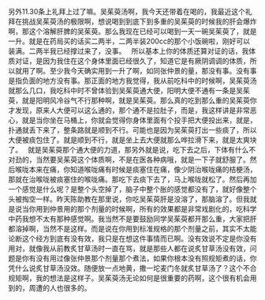 另外11.30条上礼拜上过了嘛。吴茱萸汤啊，我今天还带着在喝的，我最近这个礼拜在挑战吴茱萸汤的极限啊，想说喝到到底下到多重的吴茱萸的时候我的肝会爆炸啊，那这个溶解肝脾的吴茱萸。那么我现在已经可以喝到一天一碗吴茱萸了，就是一升。就是在药局买的话买二两半，二两半装200cc的那个小饭碗啦，刚好可以装满。二两半我已经撑过来了，没事。
 
所以基本上你的体质还算对证的话，我体质对证，是因为我住在这个身体里面已经很久了，知道它是有厥阴调调的体质，所以就用了啊。至少我今天确实用到一升了啊，如同张仲景的量，那没有事。没有事是指负面的地方没有事。那正面的地方我觉得，我从前吃科中的时候啊，吴茱萸汤就那么几口，我吃科中时不曾体验到吴茱萸通大便，阳明大便不通有一条是吴茱萸，就是阳明风冷谷气不行那种啊，就是吴茱萸。那么真的吃到那么重的吴茱萸你才发现，原来人大便可以这么通的，那个通不是拉肚子，而是，我这样讲是非常恶心，就是当你坐在马桶上，你就会觉得你身体里面有个投手把大便投出来，就是，扑通就丢下来了，整条路就是顺到不行。可能也是因为吴茱萸打出一些痰了，所以大便被痰包住了。就是顺到不行，就是坐上去大便就那么哗拉滑下来，就是太爽块了。
 
就是吴茱萸那个通大便的力道，那另外就是说，吃下去之后，下体有什么不对劲的，当然要吴茱萸这个体质啊，不是在医各种病哦，就是一下子就舒服了。然后喉咙本来在痛，你知道喉咙痛有时候是痰塞住在痛，像少阴治喉咙痛的桔梗汤，那就在治喉咙被痰塞住的喉咙痛。那吃下去痰下去了，马上喉咙就松了。然后再加一个感觉是什么呢？是整个头空掉了，脑子中整个胀的感觉都没有了，就好像整个头被掏空一样。昨天陈助教在那里说，你吃吴茱萸肝是没溶了，那脑溶了。但我就是说当你用到仲景用的那个剂量的时候啊，所有的效果都是非常戏剧化的，吃科学中药我想不太有那种感觉啊。我当然不是要鼓励同学吴茱萸都开那么重，大家把肝都溶掉啊，当然不是这样。而是说在你用到标准规格的那个剂量之前，其实不太能论断这个经方到底有没有效，我只是在想这件事情而已啊。没有效说不定是你没有用对，就像我从前教炙甘草汤时一直在骂，就是那些人都在说炙甘草汤没有效，问题是你有没有用过像张仲景那个剂量那个煮法，如果你根本没有照规矩煮的话，你凭什么说炙甘草汤没效。随便放一点地黄，撒一坨麦门冬就炙甘草汤了？这个不合规矩啊，我的想法是这样子。吴茱萸汤无论如何是很重要的药啊，这个很有机会用到的，周遭的人也很多的。
 
